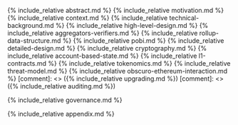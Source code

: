 {% include_relative abstract.md %}
{% include_relative motivation.md %}
{% include_relative context.md %}
{% include_relative technical-background.md %}
{% include_relative high-level-design.md %}
{% include_relative aggregators-verifiers.md %}
{% include_relative rollup-data-structure.md %}
{% include_relative pobi.md %}
{% include_relative detailed-design.md %}
{% include_relative cryptography.md %}
{% include_relative account-based-state.md %}
{% include_relative l1-contracts.md %}
{% include_relative tokenomics.md %}
{% include_relative threat-model.md %}
{% include_relative obscuro-ethereum-interaction.md %}
[comment]: <> ({% include_relative upgrading.md %})
[comment]: <> ({% include_relative auditing.md %})

{% include_relative governance.md %}

{% include_relative appendix.md %}

